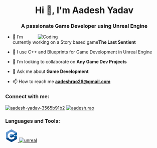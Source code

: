 <h1 align="center">Hi 👋, I'm Aadesh Yadav</h1>
<h3 align="center">A passionate Game Developer using Unreal Engine</h3>
<img align="right" alt="Coding" width="400" src="https://media0.giphy.com/media/RbDKaczqWovIugyJmW/giphy.gif?cid=790b7611d4d418f93c40e1b51b7548b5dc4c00d7890c8a8c&rid=giphy.gif&ct=g">

- 🔭 I’m currently working on a Story based game**The Last Sentient**

- 🌱 I use C++ and Blueprints for Game Development in Unreal Engine

- 👯 I’m looking to collaborate on **Any Game Dev Projects**

- 💬 Ask me about **Game Development**

- 📫 How to reach me **aadeshrao26@gmail.com**

<h3 align="left">Connect with me:</h3>
<p align="left">
<a href="https://linkedin.com/in/aadesh-yadav-3565b91b2" target="blank"><img align="center" src="https://raw.githubusercontent.com/rahuldkjain/github-profile-readme-generator/master/src/images/icons/Social/linked-in-alt.svg" alt="aadesh-yadav-3565b91b2" height="30" width="40" /></a>
<a href="https://instagram.com/aadesh.rao" target="blank"><img align="center" src="https://raw.githubusercontent.com/rahuldkjain/github-profile-readme-generator/master/src/images/icons/Social/instagram.svg" alt="aadesh.rao" height="30" width="40" /></a>
</p>

<h3 align="left">Languages and Tools:</h3>
<p align="left"> <a href="https://www.w3schools.com/cpp/" target="_blank" rel="noreferrer"> <img src="https://raw.githubusercontent.com/devicons/devicon/master/icons/cplusplus/cplusplus-original.svg" alt="cplusplus" width="40" height="40"/> </a> <a href="https://unrealengine.com/" target="_blank" rel="noreferrer"> <img src="https://raw.githubusercontent.com/kenangundogan/fontisto/036b7eca71aab1bef8e6a0518f7329f13ed62f6b/icons/svg/brand/unreal-engine.svg" alt="unreal" width="40" height="40"/> </a> </p>
